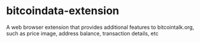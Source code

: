 # bitcoindata-extension
A web browser extension that provides additional features to bitcointalk.org, such as price image, address balance, transaction details, etc
